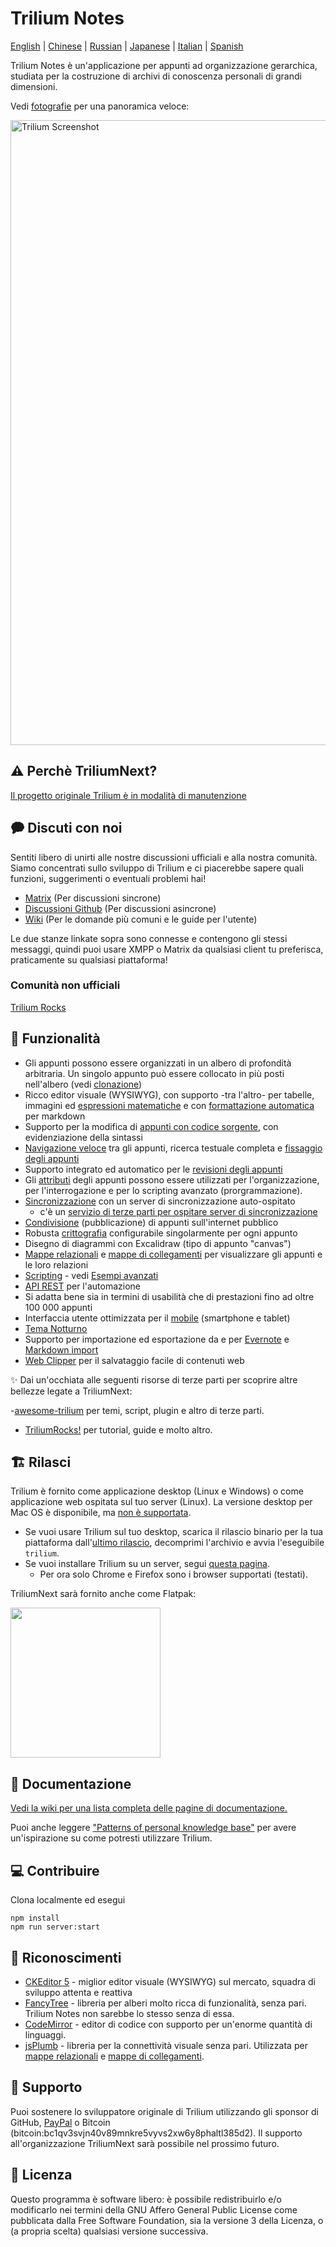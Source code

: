 # Trilium Notes

[English](./README.md) | [Chinese](./README-ZH_CN.md) | [Russian](./README.ru.md) | [Japanese](./README.ja.md) | [Italian](./README.it.md) | [Spanish](./README.es.md)

Trilium Notes è un'applicazione per appunti ad organizzazione gerarchica, studiata per la costruzione di archivi di conoscenza personali di grandi dimensioni.

Vedi [fotografie](https://triliumnext.github.io/Docs/Wiki/screenshot-tour) per una panoramica veloce:

<a href="https://triliumnext.github.io/Docs/Wiki/screenshot-tour"><img src="https://github.com/TriliumNext/Docs/blob/main/Wiki/images/screenshot.png?raw=true" alt="Trilium Screenshot" width="1000"></a>

## ⚠️ Perchè TriliumNext?
[Il progetto originale Trilium è in modalità di manutenzione](https://github.com/TriliumNext/Trilium/issues/4620)

## 🗭 Discuti con noi
Sentiti libero di unirti alle nostre discussioni ufficiali e alla nostra comunità. Siamo concentrati sullo sviluppo di Trilium e ci piacerebbe sapere quali funzioni, suggerimenti o eventuali problemi hai!

- [Matrix](https://matrix.to/#/#triliumnext:matrix.org) (Per discussioni sincrone)
- [Discussioni Github](https://github.com/TriliumNext/Trilium/discussions) (Per discussioni asincrone)
- [Wiki](https://triliumnext.github.io/Docs/) (Per le domande più comuni e le guide per l'utente)

Le due stanze linkate sopra sono connesse e contengono gli stessi messaggi, quindi puoi usare XMPP o Matrix da qualsiasi client tu preferisca, praticamente su qualsiasi piattaforma!
### Comunità non ufficiali

[Trilium Rocks](https://discord.gg/aqdX9mXX4r)
## 🎁 Funzionalità

* Gli appunti possono essere organizzati in un albero di profondità arbitraria. Un singolo appunto può essere collocato in più posti nell'albero (vedi [clonazione](https://triliumnext.github.io/Docs/Wiki/cloning-notes))
* Ricco editor visuale (WYSIWYG), con supporto -tra l'altro- per tabelle, immagini ed [espressioni matematiche](https://triliumnext.github.io/Docs/Wiki/text-notes#math-support) e con [formattazione automatica](https://triliumnext.github.io/Docs/Wiki/text-notes#autoformat) per markdown
* Supporto per la modifica di [appunti con codice sorgente](https://triliumnext.github.io/Docs/Wiki/code-notes), con evidenziazione della sintassi
* [Navigazione veloce](https://triliumnext.github.io/Docs/Wiki/note-navigation) tra gli appunti, ricerca testuale completa e [fissaggio degli appunti](https://triliumnext.github.io/Docs/Wiki/note-hoisting)
* Supporto integrato ed automatico per le [revisioni degli appunti](https://triliumnext.github.io/Docs/Wiki/note-revisions)
* Gli [attributi](https://triliumnext.github.io/Docs/Wiki/attributes) degli appunti possono essere utilizzati per l'organizzazione, per l'interrogazione e per lo scripting avanzato (prorgrammazione).
* [Sincronizzazione](https://triliumnext.github.io/Docs/Wiki/synchronization) con un server di sincronizzazione auto-ospitato
  * c'è un [servizio di terze parti per ospitare server di sincronizzazione](https://trilium.cc/paid-hosting)
* [Condivisione](https://triliumnext.github.io/Docs/Wiki/sharing)  (pubblicazione) di appunti sull'internet pubblico
* Robusta [crittografia](https://triliumnext.github.io/Docs/Wiki/protected-notes) configurabile singolarmente per ogni appunto
* Disegno di diagrammi con Excalidraw (tipo di appunto "canvas")
* [Mappe relazionali](https://triliumnext.github.io/Docs/Wiki/relation-map) e [mappe di collegamenti](https://triliumnext.github.io/Docs/Wiki/link-map) per visualizzare gli appunti e le loro relazioni
* [Scripting](https://triliumnext.github.io/Docs/Wiki/scripts) - vedi [Esempi avanzati](https://triliumnext.github.io/Docs/Wiki/advanced-showcases)
* [API REST](https://triliumnext.github.io/Docs/Wiki/etapi) per l'automazione
* Si adatta bene sia in termini di usabilità che di prestazioni fino ad oltre 100 000 appunti
* Interfaccia utente ottimizzata per il [mobile](https://triliumnext.github.io/Docs/Wiki/mobile-frontend) (smartphone e tablet)
* [Tema Notturno](https://triliumnext.github.io/Docs/Wiki/themes)
* Supporto per importazione ed esportazione da e per [Evernote](https://triliumnext.github.io/Docs/Wiki/evernote-import) e [Markdown import](https://triliumnext.github.io/Docs/Wiki/markdown)
* [Web Clipper](https://triliumnext.github.io/Docs/Wiki/web-clipper) per il salvataggio facile di contenuti web

✨ Dai un'occhiata alle seguenti risorse di terze parti per scoprire altre bellezze legate a TriliumNext:

-[awesome-trilium](https://github.com/Nriver/awesome-trilium) per temi, script, plugin e altro di terze parti.
- [TriliumRocks!](https://trilium.rocks/) per tutorial, guide e molto altro.
## 🏗 Rilasci


Trilium è fornito come applicazione desktop (Linux e Windows) o come applicazione web ospitata sul tuo server (Linux). La versione desktop per Mac OS è disponibile, ma [non è supportata](https://triliumnext.github.io/Docs/Wiki/faq#mac-os-support).

* Se vuoi usare Trilium sul tuo desktop, scarica il rilascio binario per la tua piattaforma dall'[ultimo rilascio](https://github.com/TriliumNext/Trilium/releases/latest), decomprimi l'archivio e avvia l'eseguibile ```trilium```.
* Se vuoi installare Trilium su un server, segui [questa pagina](https://triliumnext.github.io/Docs/Wiki/server-installation).
  * Per ora solo Chrome e Firefox sono i browser supportati (testati).

TriliumNext sarà fornito anche come Flatpak:

<img width="240" src="https://flathub.org/assets/badges/flathub-badge-en.png">

## 📝 Documentazione

[Vedi la wiki per una lista completa delle pagine di documentazione.](https://triliumnext.github.io/Docs/)

Puoi anche leggere ["Patterns of personal knowledge base"](https://triliumnext.github.io/Docs/Wiki/patterns-of-personal-knowledge) per avere un'ispirazione su come potresti utilizzare Trilium.

## 💻 Contribuire

Clona localmente ed esegui

```shell
npm install
npm run server:start
```

## 👏 Riconoscimenti

* [CKEditor 5](https://github.com/ckeditor/ckeditor5) - miglior editor visuale (WYSIWYG) sul mercato, squadra di sviluppo attenta e reattiva
* [FancyTree](https://github.com/mar10/fancytree) -  libreria per alberi molto ricca di funzionalità, senza pari. Trilium Notes non sarebbe lo stesso senza di essa.
* [CodeMirror](https://github.com/codemirror/CodeMirror) - editor di codice con supporto per un'enorme quantità di linguaggi.
* [jsPlumb](https://github.com/jsplumb/jsplumb) - libreria per la  connettività visuale senza pari. Utilizzata per [mappe relazionali](https://triliumnext.github.io/Docs/Wiki/relation-map) e [mappe di collegamenti](https://triliumnext.github.io/Docs/Wiki/link-map).

## 🤝 Supporto

Puoi sostenere lo sviluppatore originale di Trilium utilizzando gli sponsor di GitHub, [PayPal](https://paypal.me/za4am) o Bitcoin (bitcoin:bc1qv3svjn40v89mnkre5vyvs2xw6y8phaltl385d2).
Il supporto all'organizzazione TriliumNext sarà possibile nel prossimo futuro.

## 🔑 Licenza

Questo programma è software libero: è possibile redistribuirlo e/o modificarlo nei termini della GNU Affero General Public License come pubblicata dalla Free Software Foundation, sia la versione 3 della Licenza, o (a propria scelta) qualsiasi versione successiva.
